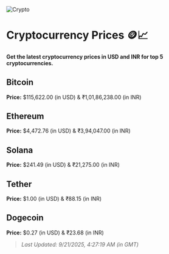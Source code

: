 
![Crypto](https://www.techguide.com.au/wp-content/uploads/2020/11/crypto3.jpeg)

# Cryptocurrency Prices 🪙📈

#### Get the latest cryptocurrency prices in USD and INR for top 5 cryptocurrencies.

## Bitcoin

**Price:** $115,622.00 (in USD) & ₹1,01,86,238.00 (in INR)

## Ethereum

**Price:** $4,472.76 (in USD) & ₹3,94,047.00 (in INR)

## Solana

**Price:** $241.49 (in USD) & ₹21,275.00 (in INR)

## Tether

**Price:** $1.00 (in USD) & ₹88.15 (in INR)

## Dogecoin

**Price:** $0.27 (in USD) & ₹23.68 (in INR)

> _Last Updated: 9/21/2025, 4:27:19 AM (in GMT)_
